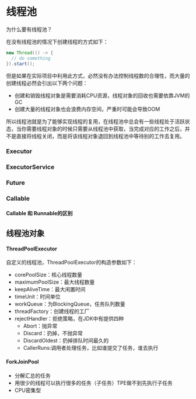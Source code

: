 # 线程池

为什么要有线程池？

在没有线程池的情况下创建线程的方式如下：

```java
new Thread(() -> {
  // do something
}).start();
```

但是如果在实际项目中利用此方式，必然没有办法控制线程数的合理性，而大量的创建线程必然会引出以下两个问题：

- 创建和销毁线程对象是需要消耗CPU资源，线程对象的回收也需要依靠JVM的GC
- 创建大量的线程对象也会浪费内存空间，严重时可能会导致OOM



所以线程池就是为了能够实现线程的复用，在线程池中总会有一些线程处于活跃状态，当你需要线程对象的时候只需要从线程池中获取，当完成对应的工作之后，并不是直接将线程关闭，而是将该线程对象退回到线程池中等待别的工作去复用。



### Executor



### ExecutorService

### Future

### Callable

#### Callable 和 Runnable的区别



## 线程池对象

#### ThreadPoolExecutor

自定义的线程池，ThreadPoolExecutor的构造参数如下：

- corePoolSize：核心线程数量
- maximumPoolSize：最大线程数量
- keepAliveTime：最大闲置时间
- timeUnit：时间单位
- workQueue：为BlockingQueue，任务队列数量
- threadFactory：创建线程的工厂
- rejectHandler：拒绝策略，在JDK中有提供四种
  * Abort：抛异常
  * Discard：扔掉，不抛异常
  * DiscardOldest：扔掉排队时间最久的
  * CallerRuns:调用者处理任务，比如谁提交了任务，谁去执行

#### ForkJoinPool

- 分解汇总的任务
- 用很少的线程可以执行很多的任务（子任务）TPE做不到先执行子任务
- CPU密集型